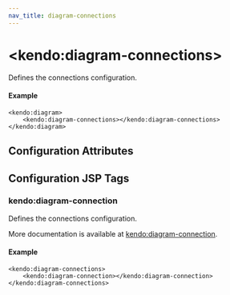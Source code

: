 ```yaml
---
nav_title: diagram-connections
---
```


# \<kendo:diagram-connections\>

Defines the connections configuration.

#### Example
    <kendo:diagram>
        <kendo:diagram-connections></kendo:diagram-connections>
    </kendo:diagram>

## Configuration Attributes


##  Configuration JSP Tags

### kendo:diagram-connection

Defines the connections configuration.

More documentation is available at [kendo:diagram-connection](/api/wrappers/jsp/diagram/connection).

#### Example

    <kendo:diagram-connections>
        <kendo:diagram-connection></kendo:diagram-connection>
    </kendo:diagram-connections>

